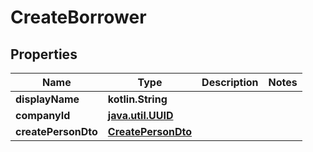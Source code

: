 
# CreateBorrower

## Properties
| Name | Type | Description | Notes |
| ------------ | ------------- | ------------- | ------------- |
| **displayName** | **kotlin.String** |  |  |
| **companyId** | [**java.util.UUID**](java.util.UUID.md) |  |  |
| **createPersonDto** | [**CreatePersonDto**](CreatePersonDto.md) |  |  |



